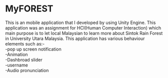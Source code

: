# MyFOREST  
This is an mobile application that I developed by using Unity Engine. This application was an assignment for HCI(Human Computer Interaction) which main purpose is to let local Malaysian to learn more about Sintok Rain Forest in University Utara Malaysia. This application has various behaviour elements such as:-  
-pop up screen notification  
-Animation  
-Dashbroad slider  
-username  
-Audio pronunciation  
